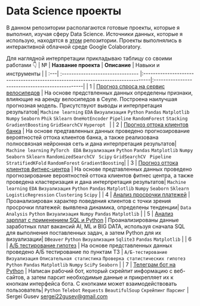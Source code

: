 # Data Science проекты
В данном репозитории располагаются готовые проекты, которые я выполнил, изучая сферу Data Science.
Источники данных, которые я использую, находятся в [этом](https://github.com/sergigusev/Datasets) репозитории.
Проекты выполнялись в интерактивной облачной среде Google Colaboratory.

Для наглядной интерпретации прикладываю таблицу со своими работами 👇
| №   | **Название проекта**              | **Описание**                                                                     | Навыки и инструменты                            |
| :---| :-------------------------------- |:---------------------------------------------------------------------------------|:------------------------------------------------|
| 1 | [Прогноз спроса на сервис велосипедов](https://github.com/sergigusev/Data_Science_studying/tree/main/seoul_bike_demand_prediction) | На основе предствленных данных определены признаки, влияющие на аренду велосипедов в Сеуле. Построена наилучшая прогнозная модель. Присутствуют выводы и интерпретация результатов| `Machine learning` `EDA` `Визуализация` `Python` `Pandas` `Matplotlib` `Numpy` `Seaborn` `Phik` `Sklearn` `OneHotEncoder` `Pipeline` `RandomForest` `Stacking` `GradientBoosting` `GridSearchCV` `Hyperopt ` |
| 2 | [Прогноз оттока клиентов банка](https://github.com/sergigusev/Data_Science_studying/tree/main/bank_churn_prediction) | На основе предтавленных данных проведено прогнозирование вероятностей оттока клиентов банка, а также реализована полносвязная нейронная сеть и дана интерпретация результатов| `Machine learning` `PyTorch ` `EDA` `Визуализация` `Python` `Pandas` `Matplotlib` `Numpy` `Seaborn` `Sklearn` `RandomizedSearchCV ` `Scipy` `GridSearchCV ` `Pipeline` `StratifiedKFold` `RandomForest` `GradientBoosting`|
| 3 | [Прогноз оттока клиентов фитнес-центра](https://github.com/sergigusev/Data_Science_studying/tree/main/gym_churn_prediction) | На основе предтавленных данных проведено прогнозирование вероятностей оттока клиентов фитнес центра, а также проведена кластеризация и дана интерпретация результатов| `Machine learning` `EDA` `Визуализация` `Python` `Pandas` `Matplotlib` `Numpy` `Seaborn` `Sklearn` `LogisticRegression` `Clustering` `Scipy` |
| 4 | [Анализ просрочки платежей](https://github.com/sergigusev/Data_Science_studying/tree/main/overdue_payment_analysis) | Проанализирован характер поведения клиентов с точки зрения просрочки платежей: выявлена динамика, определены тенденции| `Data Analysis` `Python` `Визуализация` `Numpy` `Pandas` `Matplotlib` |
| 5 | [Анализ зарплат с применением SQL и Python](https://github.com/sergigusev/Data_Science_studying/tree/main/SQL_analysis_data_slaries) | Проанализированы данные заработных плат вакансий AI, ML и BIG DATA, используя сначала SQL для выполнения поставленных задач, а затем Python для их визуализации| `DBeaver` `Python` `Визуализация` `Sqlite3` `Pandas` `Matplotlib` |
| 6 | [А/Б тестирование гипотез](https://github.com/sergigusev/Data_Science_studying/tree/main/AB_testing_marketplace) | На основе представленных данных проведено А/Б тестирование по пунктам ТЗ | `А/Б-тестирование` `Визуализация` `Описательная статистика` `Проверка статистических гипотез` `Python` `Pandas` `Matplotlib` `Numpy` `SciPy` `Seaborn` |
| 7   | [Телеграм бот на Python](https://github.com/sergigusev/Data_Science_studying/tree/main/python_telegram_bot) | Написан рабочий бот, который скрейпит информацию с веб-сайтов, а затем парсит необходимые данные и прикрепляет их к кнопкам интерфейса бота. С кнопками может взаимодействовать пользователь|  `Python` `Telebot` `Requests` `BeautifulSoup` `Скрейпинг` `Парсинг` |
Sergei Gusev sergei22gusev@gmail.com
